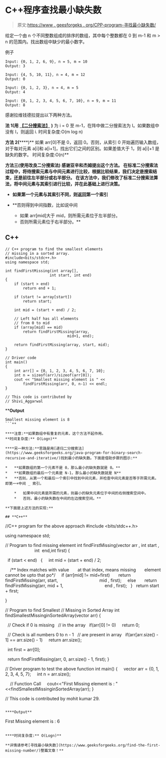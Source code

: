 # C++程序查找最小缺失数

> 原文:[https://www . geesforgeks . org/CPP-program-寻找最小缺失数/](https://www.geeksforgeeks.org/cpp-program-to-find-the-smallest-missing-number/)

给定一个由 n 个不同整数组成的排序的数组，其中每个整数都在 0 到 m-1 和 m > n 的范围内。找出数组中缺少的最小数字。

例子

```
Input: {0, 1, 2, 6, 9}, n = 5, m = 10 
Output: 3

Input: {4, 5, 10, 11}, n = 4, m = 12 
Output: 0

Input: {0, 1, 2, 3}, n = 4, m = 5 
Output: 4

Input: {0, 1, 2, 3, 4, 5, 6, 7, 10}, n = 9, m = 11 
Output: 8
```

感谢拉维钱德拉提出以下两种方法。

**法 1(用** [**【二分搜索法】**](https://www.geeksforgeeks.org/binary-search/) **)**
为 i = 0 至 m-1，在阵中做二分搜索法为 I。如果数组中没有 I，则返回 i.
时间复杂度:O(m log n)

**方法 2(**[](https://www.geeksforgeeks.org/linear-search/)****)**
如果 arr[0]不是 0，返回 0。否则，从索引 0 开始遍历输入数组，对于每对元素 a[i]和 a[i+1]，找出它们之间的区别。如果差值大于 1，则 a[i]+1 是缺失的数字。
时间复杂度:O(n)**

****方法三(使用改良二分搜索法)**
感谢亚辛和**杰姆**提出这个方法。
在标准二分搜索法过程中，将待搜索元素与中间元素进行比较，根据比较结果，我们决定是搜索结束，还是前往左半部分或右半部分。
在该方法中，我们修改了标准二分搜索法算法，将中间元素与其索引进行比较，并在此基础上进行决策。**

*   **如果第一个元素与其索引不同，则返回第一个索引**
*   **否则得到中间指数，比如说中间

    *   如果 arr[mid]大于 mid，则所需元素位于左半部分。
    *   否则所需元素位于右半部分。** 

## **C++**

```
// C++ program to find the smallest elements
// missing in a sorted array.
#include<bits/stdc++.h>
using namespace std;

int findFirstMissing(int array[], 
                    int start, int end)
{
    if (start > end)
        return end + 1;

    if (start != array[start])
        return start;

    int mid = (start + end) / 2;

    // Left half has all elements 
    // from 0 to mid
    if (array[mid] == mid)
        return findFirstMissing(array, 
                            mid+1, end);

    return findFirstMissing(array, start, mid);
}

// Driver code
int main()
{
    int arr[] = {0, 1, 2, 3, 4, 5, 6, 7, 10};
    int n = sizeof(arr)/sizeof(arr[0]);
    cout << "Smallest missing element is " <<
        findFirstMissing(arr, 0, n-1) << endl;
}

// This code is contributed by
// Shivi_Aggarwal 
```

****Output**

```
Smallest missing element is 8
```** 

****注意:**如果数组中有重复的元素，这个方法不起作用。
**时间复杂度:** O(Logn)**

****另一种方法:**思路是用[递归二分搜索法](https://www.geeksforgeeks.org/java-program-for-binary-search-recursive-and-iterative/)找到最小的缺失数。下面是借助步骤的图示:**

*   **如果数组的第一个元素不是 0，那么最小的缺失数就是 0。**
*   **如果数组的最后一个元素是 N-1，那么最小的缺失数就是 N**
*   **否则，从第一个和最后一个索引中找到中间元素，并检查中间元素是否等于所需元素。即第一+中间 _ 索引。

    *   如果中间元素是所需的元素，则最小的缺失元素位于中间的右侧搜索空间中。
    *   否则，最小的缺失数在中间的左边搜索空间。** 

**下面是上述方法的实现:**

## **C++**

```
//C++ program for the above approach
#include <bits/stdc++.h>

using namespace std;

// Program to find missing element
int findFirstMissing(vector<int> arr , int start ,
                        int  end,int first)
{

  if (start < end)
  {
    int mid = (start + end) / 2;

    /** Index matches with value
      at that index, means missing
      element cannot be upto that po*/
    if (arr[mid] != mid+first)
      return findFirstMissing(arr, start,
                                 mid , first);
    else
      return findFirstMissing(arr, mid + 1,
                                 end , first);
  }
  return start + first;

}

// Program to find Smallest
// Missing in Sorted Array
int findSmallestMissinginSortedArray(vector<int> arr)
{

  // Check if 0 is missing
  // in the array
  if(arr[0] != 0)
    return 0;

  // Check is all numbers 0 to n - 1
  // are present in array
  if(arr[arr.size() - 1] == arr.size() - 1)
    return arr.size();

  int first = arr[0];

  return findFirstMissing(arr, 0, arr.size() - 1, first);
}

// Driver program to test the above function
int main()
{
    vector<int> arr = {0, 1, 2, 3, 4, 5, 7};
    int n = arr.size();

    // Function Call
    cout<<"First Missing element is : "<<findSmallestMissinginSortedArray(arr);
}

// This code is contributed by mohit kumar 29.
```

****Output**

```
First Missing element is : 6
```** 

****时间复杂度:** O(Logn)**

**详情请参考[寻找最小缺失数](https://www.geeksforgeeks.org/find-the-first-missing-number/)整篇文章！**
